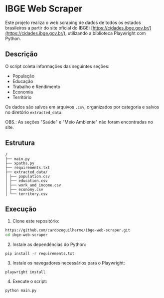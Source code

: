 # IBGE Web Scraper

Este projeto realiza o web scraping de dados de todos os estados brasileiros a partir do site oficial do IBGE: [https://cidades.ibge.gov.br/](https://cidades.ibge.gov.br/), utilizando a biblioteca Playwright com Python.

## Descrição

O script coleta informações das seguintes seções:

- População
- Educação
- Trabalho e Rendimento
- Economia
- Território

Os dados são salvos em arquivos `.csv`, organizados por categoria e salvos no diretório `extracted_data`.

OBS.: As seções "Saúde" e "Meio Ambiente" não foram encontradas no site.

## Estrutura

```
/
├── main.py
├── xpaths.py
├── requirements.txt
├── extracted_data/
│ ├── population.csv
│ ├── education.csv
│ ├── work_and_income.csv
│ ├── economy.csv
│ └── territory.csv
```

## Execução

1. Clone este repositório:

```bash
https://github.com/cardozoguilherme/ibge-web-scraper.git
cd ibge-web-scraper
```

2. Instale as dependências do Python:

```
pip install -r requirements.txt
```

3. Instale os navegadores necessários para o Playwright:

```
playwright install
```

4. Execute o script:

```
python main.py
```
